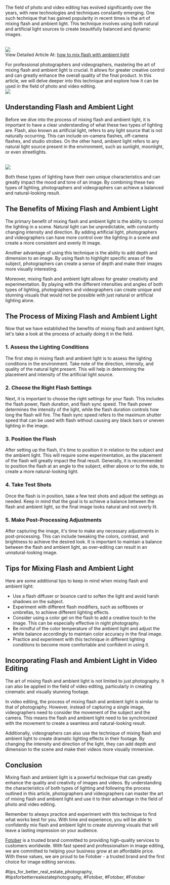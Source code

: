 <p>The field of photo and video editing has evolved significantly over the years, with new technologies and techniques constantly emerging. One such technique that has gained popularity in recent times is the art of mixing flash and ambient light. This technique involves using both natural and artificial light sources to create beautifully balanced and dynamic images.</p><br><img src="https://fotober.com/_next/image?url=https%3A%2F%2Fapi-fotober.fotober.com%2Fassets%2Ffbe7e5af-7644-40d6-94ae-327bef1efda5&w=828&q=75"></br>
View Detailed Article At: <a href="https://fotober.com/how-to-mix-flash-with-ambient-light">how to mix flash with ambient light</a><p>For professional photographers and videographers, mastering the art of mixing flash and ambient light is crucial. It allows for greater creative control and can greatly enhance the overall quality of the final product. In this article, we will delve deeper into this technique and explore how it can be used in the field of photo and video editing.<br><img src="https://api-fotober.fotober.com/assets/51f91398-2ed0-4684-9c76-317fb2b2c7c3.jpg?width=1200&height=800"></br><h2>Understanding Flash and Ambient Light</h2><p>Before we dive into the process of mixing flash and ambient light, it is important to have a clear understanding of what these two types of lighting are. Flash, also known as artificial light, refers to any light source that is not naturally occurring. This can include on-camera flashes, off-camera flashes, and studio strobes. On the other hand, ambient light refers to any natural light source present in the environment, such as sunlight, moonlight, or even streetlights.</p><br><img src="https://api-fotober.fotober.com/assets/a3e522df-e1a5-4810-ba02-efac44f10c1d.jpg?width=1505&height=1003"></br><p>Both these types of lighting have their own unique characteristics and can greatly impact the mood and tone of an image. By combining these two types of lighting, photographers and videographers can achieve a balanced and natural-looking result.<h2>The Benefits of Mixing Flash and Ambient Light</h2><p>The primary benefit of mixing flash and ambient light is the ability to control the lighting in a scene. Natural light can be unpredictable, with constantly changing intensity and direction. By adding artificial light, photographers and videographers can have more control over the lighting in a scene and create a more consistent and evenly lit image.</p><p>Another advantage of using this technique is the ability to add depth and dimension to an image. By using flash to highlight specific areas of the subject, photographers can create a sense of depth and make their images more visually interesting.<p>Moreover, mixing flash and ambient light allows for greater creativity and experimentation. By playing with the different intensities and angles of both types of lighting, photographers and videographers can create unique and stunning visuals that would not be possible with just natural or artificial lighting alone.</p><h2>The Process of Mixing Flash and Ambient Light</h2><p>Now that we have established the benefits of mixing flash and ambient light, let's take a look at the process of actually doing it in the field.</p><h3>1. Assess the Lighting Conditions</h3><p>The first step in mixing flash and ambient light is to assess the lighting conditions in the environment. Take note of the direction, intensity, and quality of the natural light present. This will help in determining the placement and intensity of the artificial light source.</p><h3>2. Choose the Right Flash Settings</h3><p>Next, it is important to choose the right settings for your flash. This includes the flash power, flash duration, and flash sync speed. The flash power determines the intensity of the light, while the flash duration controls how long the flash will fire. The flash sync speed refers to the maximum shutter speed that can be used with flash without causing any black bars or uneven lighting in the image.</p><h3>3. Position the Flash</h3><p>After setting up the flash, it's time to position it in relation to the subject and the ambient light. This will require some experimentation, as the placement of the flash will greatly impact the final result. Generally, it is recommended to position the flash at an angle to the subject, either above or to the side, to create a more natural-looking light.</p><h3>4. Take Test Shots</h3><p>Once the flash is in position, take a few test shots and adjust the settings as needed. Keep in mind that the goal is to achieve a balance between the flash and ambient light, so the final image looks natural and not overly lit.</p><h3>5. Make Post-Processing Adjustments</h3><p>After capturing the image, it's time to make any necessary adjustments in post-processing. This can include tweaking the colors, contrast, and brightness to achieve the desired look. It is important to maintain a balance between the flash and ambient light, as over-editing can result in an unnatural-looking image.</p><h2>Tips for Mixing Flash and Ambient Light</h2><p>Here are some additional tips to keep in mind when mixing flash and ambient light:</p><ul>
<li>Use a flash diffuser or bounce card to soften the light and avoid harsh shadows on the subject.</li>
<li>Experiment with different flash modifiers, such as softboxes or umbrellas, to achieve different lighting effects.</li>
<li>Consider using a color gel on the flash to add a creative touch to the image. This can be especially effective in night photography.</li>
<li>Be mindful of the color temperature of the ambient light and adjust the white balance accordingly to maintain color accuracy in the final image.</li>
<li>Practice and experiment with this technique in different lighting conditions to become more comfortable and confident in using it.</li>
</ul><h2>Incorporating Flash and Ambient Light in Video Editing</h2><p>The art of mixing flash and ambient light is not limited to just photography. It can also be applied in the field of video editing, particularly in creating cinematic and visually stunning footage.</p><p>In video editing, the process of mixing flash and ambient light is similar to that of photography. However, instead of capturing a single image, videographers need to consider the movement of the subject and the camera. This means the flash and ambient light need to be synchronized with the movement to create a seamless and natural-looking result.</p><p>Additionally, videographers can also use the technique of mixing flash and ambient light to create dramatic lighting effects in their footage. By changing the intensity and direction of the light, they can add depth and dimension to the scene and make their videos more visually immersive.</p><h2>Conclusion</h2><p>Mixing flash and ambient light is a powerful technique that can greatly enhance the quality and creativity of images and videos. By understanding the characteristics of both types of lighting and following the process outlined in this article, photographers and videographers can master the art of mixing flash and ambient light and use it to their advantage in the field of photo and video editing.</p><p>Remember to always practice and experiment with this technique to find what works best for you. With time and experience, you will be able to confidently mix flash and ambient light to create stunning visuals that will leave a lasting impression on your audience.</p><p><a href="https://fotober.com/">Fotober</a> is a trusted brand committed to providing high-quality services to customers worldwide. With fast speed and professionalism in image editing, we are committed to helping your business grow at an affordable price. With these values, we are proud to be Fotober - a trusted brand and the first choice for image editing services.</p>
#tips_for_better_real_estate_photography, #tipsforbetterrealestatephotography, #Fotober, #Fotober, #Fotober
